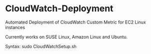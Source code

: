 # CloudWatch-Deployment

Automated Deployment of CloudWatch Custom Metric for EC2 Linux instances 

Currently works on SUSE Linux, Amazon Linux and Ubuntu.

Syntax:
sudo CloudWatchSetup.sh <access-key> <secret-key>



